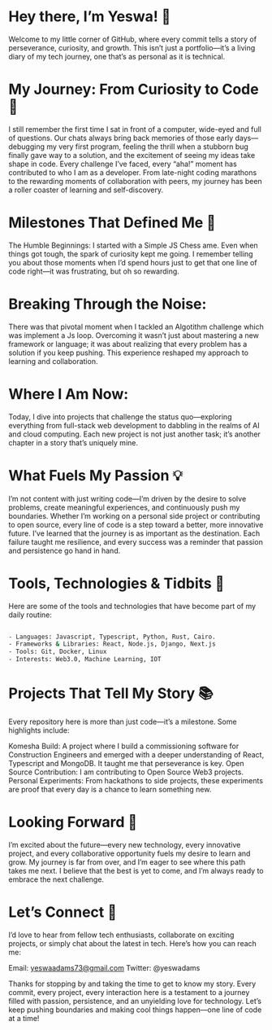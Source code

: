 # Hey there, I’m Yeswa! 👋
Welcome to my little corner of GitHub, where every commit tells a story of perseverance, curiosity, and growth. This isn’t just a portfolio—it’s a living diary of my tech journey, one that’s as personal as it is technical.

# My Journey: From Curiosity to Code 🌱
I still remember the first time I sat in front of a computer, wide-eyed and full of questions. Our chats always bring back memories of those early days—debugging my very first program, feeling the thrill when a stubborn bug finally gave way to a solution, and the excitement of seeing my ideas take shape in code.
Every challenge I’ve faced, every “aha!” moment has contributed to who I am as a developer. From late-night coding marathons to the rewarding moments of collaboration with peers, my journey has been a roller coaster of learning and self-discovery.

# Milestones That Defined Me 🚀
The Humble Beginnings:
I started with a Simple JS Chess ame. Even when things got tough, the spark of curiosity kept me going. I remember telling you about those moments when I’d spend hours just to get that one line of code right—it was frustrating, but oh so rewarding.

# Breaking Through the Noise:
There was that pivotal moment when I tackled an Algotithm challenge which was implement a Js loop. Overcoming it wasn’t just about mastering a new framework or language; it was about realizing that every problem has a solution if you keep pushing. This experience reshaped my approach to learning and collaboration.

# Where I Am Now:
Today, I dive into projects that challenge the status quo—exploring everything from full-stack web development to dabbling in the realms of AI and cloud computing. Each new project is not just another task; it’s another chapter in a story that’s uniquely mine.

# What Fuels My Passion 💡
I’m not content with just writing code—I’m driven by the desire to solve problems, create meaningful experiences, and continuously push my boundaries. Whether I’m working on a personal side project or contributing to open source, every line of code is a step toward a better, more innovative future.
I’ve learned that the journey is as important as the destination. Each failure taught me resilience, and every success was a reminder that passion and persistence go hand in hand.

# Tools, Technologies & Tidbits 🔧
Here are some of the tools and technologies that have become part of my daily routine:
``` bash

- Languages: Javascript, Typescript, Python, Rust, Cairo.
- Frameworks & Libraries: React, Node.js, Django, Next.js
- Tools: Git, Docker, Linux
- Interests: Web3.0, Machine Learning, IOT

```

# Projects That Tell My Story 📚
Every repository here is more than just code—it’s a milestone. Some highlights include:

Komesha Build: A project where I build a commissioning software for Construction Engineers and emerged with a deeper understanding of React, Typescript and MongoDB. It taught me that perseverance is key.
Open Source Contribution: I am contributing to Open Source Web3 projects. 
Personal Experiments: From hackathons to side projects, these experiments are proof that every day is a chance to learn something new.

# Looking Forward 🔭
I’m excited about the future—every new technology, every innovative project, and every collaborative opportunity fuels my desire to learn and grow. My journey is far from over, and I’m eager to see where this path takes me next. I believe that the best is yet to come, and I’m always ready to embrace the next challenge.

# Let’s Connect 🤝
I’d love to hear from fellow tech enthusiasts, collaborate on exciting projects, or simply chat about the latest in tech. Here’s how you can reach me:

Email: yeswaadams73@gmail.com
Twitter: @yeswadams

Thanks for stopping by and taking the time to get to know my story. Every commit, every project, every interaction here is a testament to a journey filled with passion, persistence, and an unyielding love for technology. Let’s keep pushing boundaries and making cool things happen—one line of code at a time!

